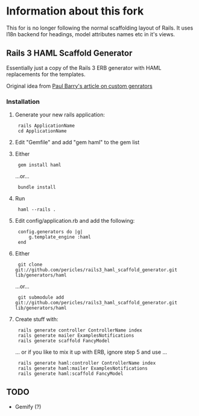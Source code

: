 # Information about this fork

This for is no longer following the normal scaffolding layout of Rails.
It uses I18n backend for headings, model attributes names etc in it's views.

## Rails 3 HAML Scaffold Generator

Essentially just a copy of the Rails 3 ERB generator with HAML replacements for the templates.

Original idea from [Paul Barry's article on custom genrators][OriginalIdea]

### Installation

1. Generate your new rails application:

        rails ApplicationName
        cd ApplicationName

2. Edit "Gemfile" and add "gem haml" to the gem list
3. Either

        gem install haml

    ...or...

        bundle install

4. Run

        haml --rails .
        
5. Edit config/application.rb and add the following:

        config.generators do |g|
            g.template_engine :haml
        end


6. Either 

        git clone git://github.com/pericles/rails3_haml_scaffold_generator.git lib/generators/haml

    ...or...

        git submodule add git://github.com/pericles/rails3_haml_scaffold_generator.git lib/generators/haml
  
7. Create stuff with:

        rails generate controller ControllerName index
        rails generate mailer ExamplesNotifications
        rails generate scaffold FancyModel
    
    ... or if you like to mix it up with ERB, ignore step 5 and use ...

        rails generate haml:controller ControllerName index
        rails generate haml:mailer ExamplesNotifications
        rails generate haml:scaffold FancyModel

## TODO

* Gemify (?)

[OriginalIdea]: http://paulbarry.com/articles/2010/01/13/customizing-generators-in-rails-3

